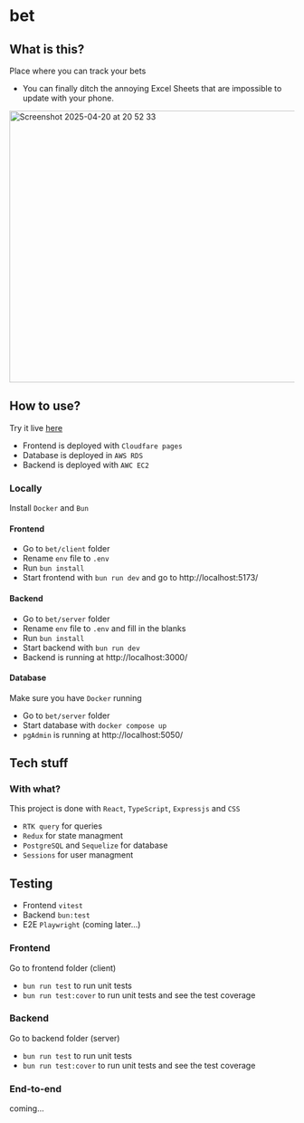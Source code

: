 # bet

## What is this?

Place where you can track your bets
- You can finally ditch the annoying Excel Sheets that are impossible to update with your phone.
<img alt="Screenshot 2025-04-20 at 20 52 33" src="https://github.com/user-attachments/assets/b6250091-7780-448f-a185-9ee59491a8aa" width="1412" height='480' />

## How to use?

Try it live <a href='https://tarpit.pages.dev/'>here</a>
- Frontend is deployed with `Cloudfare pages`
- Database is deployed in `AWS RDS`
- Backend is deployed with `AWC EC2`

### Locally
Install `Docker` and `Bun`
#### Frontend
- Go to `bet/client` folder
- Rename `env` file to `.env`
- Run `bun install`
- Start frontend with `bun run dev` and go to http://localhost:5173/
#### Backend
- Go to `bet/server` folder
- Rename `env` file to `.env` and fill in the blanks
- Run `bun install`
- Start backend with `bun run dev`
- Backend is running at http://localhost:3000/
#### Database
Make sure you have `Docker` running
- Go to `bet/server` folder
- Start database with `docker compose up`
- `pgAdmin` is running at http://localhost:5050/

## Tech stuff

### With what?

This project is done with `React`, `TypeScript`, `Expressjs` and `CSS`
- `RTK query` for queries
- `Redux` for state managment
- `PostgreSQL` and `Sequelize` for database
- `Sessions` for user managment

## Testing
- Frontend `vitest`
- Backend `bun:test`
- E2E `Playwright` (coming later...)

### Frontend
Go to frontend folder (client)
- `bun run test` to run unit tests
- `bun run test:cover` to run unit tests and see the test coverage

### Backend
Go to backend folder (server)
- `bun run test` to run unit tests
- `bun run test:cover` to run unit tests and see the test coverage

### End-to-end
coming...
